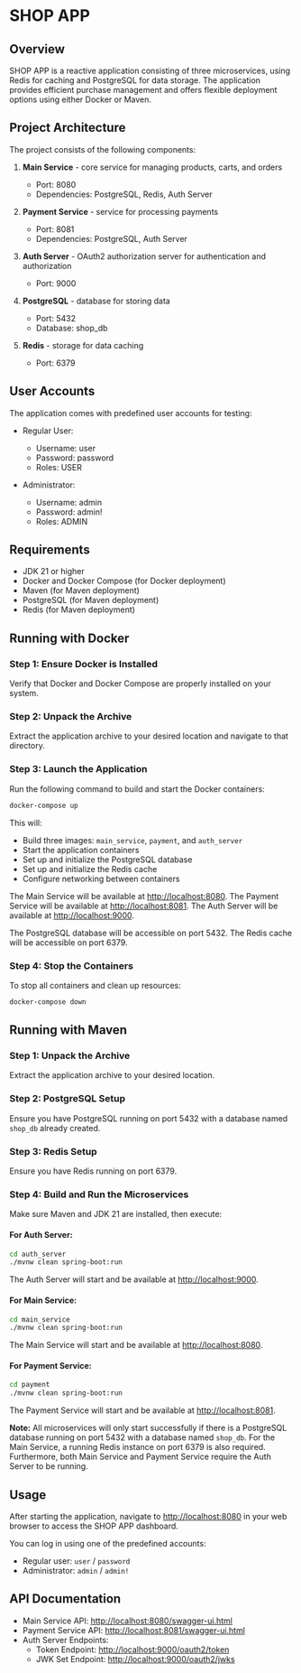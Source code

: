 # SHOP APP

## Overview

SHOP APP is a reactive application consisting of three microservices, using Redis for caching and PostgreSQL for data storage. The application provides efficient purchase management and offers flexible deployment options using either Docker or Maven.

## Project Architecture

The project consists of the following components:

1. **Main Service** - core service for managing products, carts, and orders
   - Port: 8080
   - Dependencies: PostgreSQL, Redis, Auth Server

2. **Payment Service** - service for processing payments
   - Port: 8081
   - Dependencies: PostgreSQL, Auth Server

3. **Auth Server** - OAuth2 authorization server for authentication and authorization
   - Port: 9000

4. **PostgreSQL** - database for storing data
   - Port: 5432
   - Database: shop_db

5. **Redis** - storage for data caching
   - Port: 6379

## User Accounts

The application comes with predefined user accounts for testing:

- Regular User:
  - Username: user
  - Password: password
  - Roles: USER

- Administrator:
  - Username: admin
  - Password: admin!
  - Roles: ADMIN

## Requirements

- JDK 21 or higher
- Docker and Docker Compose (for Docker deployment)
- Maven (for Maven deployment)
- PostgreSQL (for Maven deployment)
- Redis (for Maven deployment)

## Running with Docker

### Step 1: Ensure Docker is Installed

Verify that Docker and Docker Compose are properly installed on your system.

### Step 2: Unpack the Archive

Extract the application archive to your desired location and navigate to that directory.

### Step 3: Launch the Application

Run the following command to build and start the Docker containers:

```bash
docker-compose up
```

This will:
- Build three images: `main_service`, `payment`, and `auth_server`
- Start the application containers
- Set up and initialize the PostgreSQL database
- Set up and initialize the Redis cache
- Configure networking between containers

The Main Service will be available at [http://localhost:8080](http://localhost:8080).
The Payment Service will be available at [http://localhost:8081](http://localhost:8081).
The Auth Server will be available at [http://localhost:9000](http://localhost:9000).

The PostgreSQL database will be accessible on port 5432.
The Redis cache will be accessible on port 6379.

### Step 4: Stop the Containers

To stop all containers and clean up resources:

```bash
docker-compose down
```

## Running with Maven

### Step 1: Unpack the Archive

Extract the application archive to your desired location.

### Step 2: PostgreSQL Setup

Ensure you have PostgreSQL running on port 5432 with a database named `shop_db` already created.

### Step 3: Redis Setup

Ensure you have Redis running on port 6379.

### Step 4: Build and Run the Microservices

Make sure Maven and JDK 21 are installed, then execute:

#### For Auth Server:
```bash
cd auth_server
./mvnw clean spring-boot:run
```

The Auth Server will start and be available at [http://localhost:9000](http://localhost:9000).

#### For Main Service:
```bash
cd main_service
./mvnw clean spring-boot:run
```

The Main Service will start and be available at [http://localhost:8080](http://localhost:8080).

#### For Payment Service:
```bash
cd payment
./mvnw clean spring-boot:run
```

The Payment Service will start and be available at [http://localhost:8081](http://localhost:8081).

**Note:** All microservices will only start successfully if there is a PostgreSQL database running on port 5432 with a database named `shop_db`. For the Main Service, a running Redis instance on port 6379 is also required. Furthermore, both Main Service and Payment Service require the Auth Server to be running.

## Usage

After starting the application, navigate to [http://localhost:8080](http://localhost:8080) in your web browser to access the SHOP APP dashboard.

You can log in using one of the predefined accounts:
- Regular user: `user` / `password`
- Administrator: `admin` / `admin!`

## API Documentation

- Main Service API: [http://localhost:8080/swagger-ui.html](http://localhost:8080/swagger-ui.html)
- Payment Service API: [http://localhost:8081/swagger-ui.html](http://localhost:8081/swagger-ui.html)
- Auth Server Endpoints:
  - Token Endpoint: [http://localhost:9000/oauth2/token](http://localhost:9000/oauth2/token)
  - JWK Set Endpoint: [http://localhost:9000/oauth2/jwks](http://localhost:9000/oauth2/jwks)
